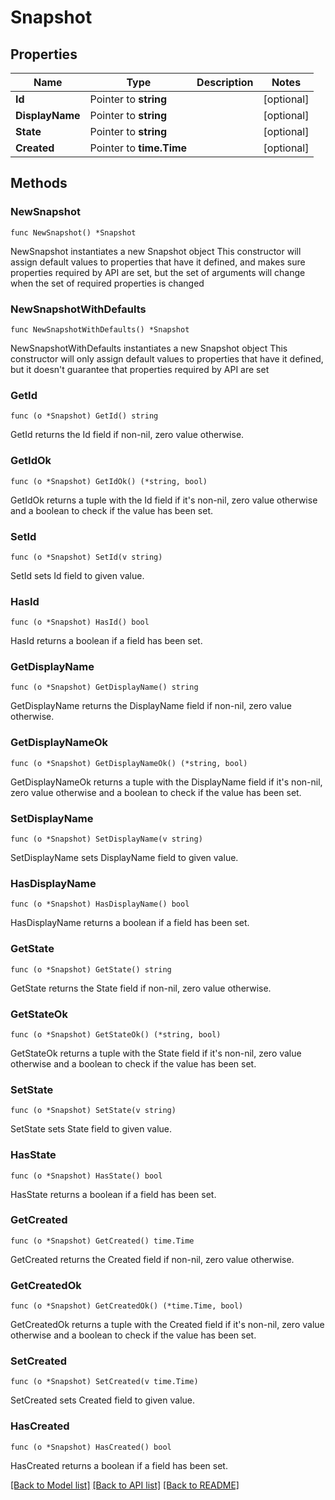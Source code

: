 # Snapshot

## Properties

Name | Type | Description | Notes
------------ | ------------- | ------------- | -------------
**Id** | Pointer to **string** |  | [optional] 
**DisplayName** | Pointer to **string** |  | [optional] 
**State** | Pointer to **string** |  | [optional] 
**Created** | Pointer to **time.Time** |  | [optional] 

## Methods

### NewSnapshot

`func NewSnapshot() *Snapshot`

NewSnapshot instantiates a new Snapshot object
This constructor will assign default values to properties that have it defined,
and makes sure properties required by API are set, but the set of arguments
will change when the set of required properties is changed

### NewSnapshotWithDefaults

`func NewSnapshotWithDefaults() *Snapshot`

NewSnapshotWithDefaults instantiates a new Snapshot object
This constructor will only assign default values to properties that have it defined,
but it doesn't guarantee that properties required by API are set

### GetId

`func (o *Snapshot) GetId() string`

GetId returns the Id field if non-nil, zero value otherwise.

### GetIdOk

`func (o *Snapshot) GetIdOk() (*string, bool)`

GetIdOk returns a tuple with the Id field if it's non-nil, zero value otherwise
and a boolean to check if the value has been set.

### SetId

`func (o *Snapshot) SetId(v string)`

SetId sets Id field to given value.

### HasId

`func (o *Snapshot) HasId() bool`

HasId returns a boolean if a field has been set.

### GetDisplayName

`func (o *Snapshot) GetDisplayName() string`

GetDisplayName returns the DisplayName field if non-nil, zero value otherwise.

### GetDisplayNameOk

`func (o *Snapshot) GetDisplayNameOk() (*string, bool)`

GetDisplayNameOk returns a tuple with the DisplayName field if it's non-nil, zero value otherwise
and a boolean to check if the value has been set.

### SetDisplayName

`func (o *Snapshot) SetDisplayName(v string)`

SetDisplayName sets DisplayName field to given value.

### HasDisplayName

`func (o *Snapshot) HasDisplayName() bool`

HasDisplayName returns a boolean if a field has been set.

### GetState

`func (o *Snapshot) GetState() string`

GetState returns the State field if non-nil, zero value otherwise.

### GetStateOk

`func (o *Snapshot) GetStateOk() (*string, bool)`

GetStateOk returns a tuple with the State field if it's non-nil, zero value otherwise
and a boolean to check if the value has been set.

### SetState

`func (o *Snapshot) SetState(v string)`

SetState sets State field to given value.

### HasState

`func (o *Snapshot) HasState() bool`

HasState returns a boolean if a field has been set.

### GetCreated

`func (o *Snapshot) GetCreated() time.Time`

GetCreated returns the Created field if non-nil, zero value otherwise.

### GetCreatedOk

`func (o *Snapshot) GetCreatedOk() (*time.Time, bool)`

GetCreatedOk returns a tuple with the Created field if it's non-nil, zero value otherwise
and a boolean to check if the value has been set.

### SetCreated

`func (o *Snapshot) SetCreated(v time.Time)`

SetCreated sets Created field to given value.

### HasCreated

`func (o *Snapshot) HasCreated() bool`

HasCreated returns a boolean if a field has been set.


[[Back to Model list]](../README.md#documentation-for-models) [[Back to API list]](../README.md#documentation-for-api-endpoints) [[Back to README]](../README.md)


